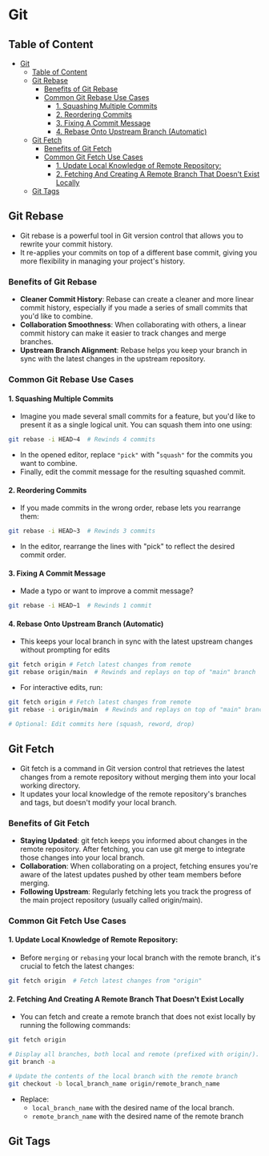 # Git

## Table of Content

- [Git](#git)
  - [Table of Content](#table-of-content)
  - [Git Rebase](#git-rebase)
    - [Benefits of Git Rebase](#benefits-of-git-rebase)
    - [Common Git Rebase Use Cases](#common-git-rebase-use-cases)
      - [1. Squashing Multiple Commits](#1-squashing-multiple-commits)
      - [2. Reordering Commits](#2-reordering-commits)
      - [3. Fixing A Commit Message](#3-fixing-a-commit-message)
      - [4. Rebase Onto Upstream Branch (Automatic)](#4-rebase-onto-upstream-branch-automatic)
  - [Git Fetch](#git-fetch)
    - [Benefits of Git Fetch](#benefits-of-git-fetch)
    - [Common Git Fetch Use Cases](#common-git-fetch-use-cases)
      - [1. Update Local Knowledge of Remote Repository:](#1-update-local-knowledge-of-remote-repository)
      - [2. Fetching And Creating A Remote Branch That Doesn't Exist Locally](#2-fetching-and-creating-a-remote-branch-that-doesnt-exist-locally)
  - [Git Tags](#git-tags)

## Git Rebase

- Git rebase is a powerful tool in Git version control that allows you to rewrite your commit history.
- It re-applies your commits on top of a different base commit, giving you more flexibility in managing your project's history.

### Benefits of Git Rebase

- **Cleaner Commit History**: Rebase can create a cleaner and more linear commit history, especially if you made a series of small commits that you'd like to combine.
- **Collaboration Smoothness**: When collaborating with others, a linear commit history can make it easier to track changes and merge branches.
- **Upstream Branch Alignment**: Rebase helps you keep your branch in sync with the latest changes in the upstream repository.

### Common Git Rebase Use Cases

#### 1. Squashing Multiple Commits

- Imagine you made several small commits for a feature, but you'd like to present it as a single logical unit. You can squash them into one using:

```sh
git rebase -i HEAD~4  # Rewinds 4 commits
```

- In the opened editor, replace `"pick"` with "`squash"` for the commits you want to combine.
- Finally, edit the commit message for the resulting squashed commit.

#### 2. Reordering Commits

- If you made commits in the wrong order, rebase lets you rearrange them:

```sh
git rebase -i HEAD~3  # Rewinds 3 commits
```

- In the editor, rearrange the lines with "pick" to reflect the desired commit order.

#### 3. Fixing A Commit Message

- Made a typo or want to improve a commit message?

```sh
git rebase -i HEAD~1  # Rewinds 1 commit
```

#### 4. Rebase Onto Upstream Branch (Automatic)

- This keeps your local branch in sync with the latest upstream changes without prompting for edits

```sh
git fetch origin # Fetch latest changes from remote
git rebase origin/main  # Rewinds and replays on top of "main" branch
```

- For interactive edits, run:

```sh
git fetch origin # Fetch latest changes from remote
git rebase -i origin/main  # Rewinds and replays on top of "main" branch

# Optional: Edit commits here (squash, reword, drop)
```

## Git Fetch

- Git fetch is a command in Git version control that retrieves the latest changes from a remote repository without merging them into your local working directory.
- It updates your local knowledge of the remote repository's branches and tags, but doesn't modify your local branch.

### Benefits of Git Fetch

- **Staying Updated**: git fetch keeps you informed about changes in the remote repository. After fetching, you can use git merge to integrate those changes into your local branch.
- **Collaboration**: When collaborating on a project, fetching ensures you're aware of the latest updates pushed by other team members before merging.
- **Following Upstream**: Regularly fetching lets you track the progress of the main project repository (usually called origin/main).

### Common Git Fetch Use Cases

#### 1. Update Local Knowledge of Remote Repository:

- Before `merging` or `rebasing` your local branch with the remote branch, it's crucial to fetch the latest changes:

```sh
git fetch origin  # Fetch latest changes from "origin"
```

#### 2. Fetching And Creating A Remote Branch That Doesn't Exist Locally

- You can fetch and create a remote branch that does not exist locally by running the following commands:

```sh
git fetch origin

# Display all branches, both local and remote (prefixed with origin/).
git branch -a

# Update the contents of the local branch with the remote branch
git checkout -b local_branch_name origin/remote_branch_name
```

- Replace:
  - `local_branch_name` with the desired name of the local branch.
  - `remote_branch_name` with the desired name of the remote branch

## Git Tags
